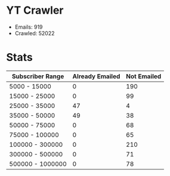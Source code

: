 # YT Crawler
- Emails: 919
- Crawled: 52022

# Stats
| Subscriber Range  | Already Emailed | Not Emailed |
|-------|-------|-------|
| 5000 - 15000 | 0 | 190 |
| 15000 - 25000 | 0 | 99 |
| 25000 - 35000 | 47 | 4 |
| 35000 - 50000 | 49 | 38 |
| 50000 - 75000 | 0 | 68 |
| 75000 - 100000 | 0 | 65 |
| 100000 - 300000 | 0 | 210 |
| 300000 - 500000 | 0 | 71 |
| 500000 - 1000000 | 0 | 78 |
